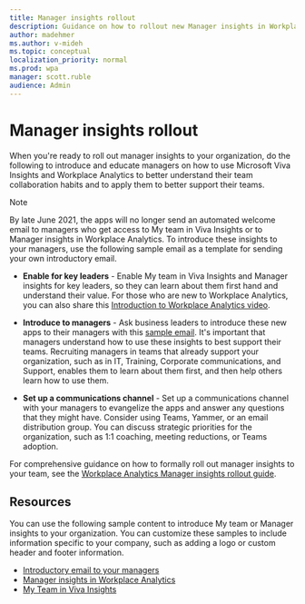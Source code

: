 ```yaml
---
title: Manager insights rollout
description: Guidance on how to rollout new Manager insights in Workplace Analytics to your organization's managers
author: madehmer
ms.author: v-mideh
ms.topic: conceptual
localization_priority: normal
ms.prod: wpa
manager: scott.ruble
audience: Admin
---
```


# Manager insights rollout

When you're ready to roll out manager insights to your organization, do the following to introduce and educate managers on how to use Microsoft Viva Insights and Workplace Analytics to better understand their team collaboration habits and to apply them to better support their teams.

>[!Note]
>By late June 2021, the apps will no longer send an automated welcome email to managers who get access to My team in Viva Insights or to Manager insights in Workplace Analytics. To introduce these insights to your managers, use the following sample email as a template for sending your own introductory email.

* **Enable for key leaders** - Enable My team in Viva Insights and Manager insights for key leaders, so they can learn about them first hand and understand their value. For those who are new to Workplace Analytics, you can also share this [Introduction to Workplace Analytics video](https://www.microsoft.com/videoplayer/embed/RE4xfQk?autoplay=true).

* **Introduce to managers** - Ask business leaders to introduce these new apps to their managers with this [sample email](./email-to-managers.docx). It's important that managers understand how to use these insights to best support their teams. Recruiting managers in teams that already support your organization, such as in IT, Training, Corporate communications, and Support, enables them to learn about them first, and then help others learn how to use them.

* **Set up a communications channel** - Set up a communications channel with your managers to evangelize the apps and answer any questions that they might have. Consider using Teams, Yammer, or an email distribution group. You can discuss strategic priorities for the organization, such as 1:1 coaching, meeting reductions, or Teams adoption.

For comprehensive guidance on how to formally roll out manager insights to your team, see the [Workplace Analytics Manager insights rollout guide](https://download.microsoft.com/download/8/6/5/8654a87d-311a-4203-b702-2555b7a0656a/manager-insights-rollout.pdf).

## Resources

You can use the following sample content to introduce My team or Manager insights to your organization. You can customize these samples to include information specific to your company, such as adding a logo or custom header and footer information.

* [Introductory email to your managers](./email-to-managers.docx)
* [Manager insights in Workplace Analytics](./manager-insights-intro.docx)
* [My Team in Viva Insights](../use/viva-insights-my-team.md)
